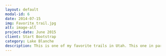 ```yaml
---
layout: default
modal-id: 6
date: 2014-07-15
img: Favorite_trail.jpg
alt: image-alt
project-date: June 2015
client: Start Bootstrap
category: Lake Blanche 
description: This is one of my favorite trails in Utah. This one in particular has an amazing view at the top making it worth the difficulty. At the top of the trail is a waterfall consisting of three lakes. Highly recommend this to any outdoor loving people. You won't be dissapointed.[Lake Blanch](https://www.alltrails.com/trail/us/utah/lake-blanche-trail) 
---
```

